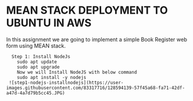 # MEAN STACK DEPLOYMENT TO UBUNTU IN AWS
   In this assignment we are going to implement a simple Book Register web form using MEAN stack.
   
      Step 1: Install NodeJs
        sudo apt update
        sudo apt upgrade
        Now we will Install NodeJS with below command
        sudo apt install -y nodejs
     ![step1-nodejs-installnodejs](https://user-images.githubusercontent.com/83317716/128594139-57f45a68-fa71-42df-a47d-4a7d79b5cc45.JPG)

     
     


     
